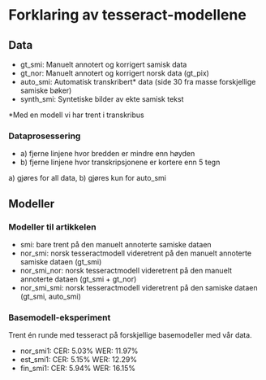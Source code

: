 # Forklaring av tesseract-modellene

## Data
- gt_smi: Manuelt annotert og korrigert samisk data
- gt_nor: Manuelt annotert og korrigert norsk data (gt_pix)
- auto_smi: Automatisk transkribert* data (side 30 fra masse forskjellige samiske bøker)
- synth_smi: Syntetiske bilder av ekte samisk tekst

*Med en modell vi har trent i transkribus

### Dataprosessering
- a) fjerne linjene hvor bredden er mindre enn høyden
- b) fjerne linjene hvor transkripsjonene er kortere enn 5 tegn

a) gjøres for all data, b) gjøres kun for auto_smi

## Modeller

### Modeller til artikkelen
- smi: bare trent på den manuelt annoterte samiske dataen
- nor_smi: norsk tesseractmodell videretrent på den manuelt annoterte samiske dataen (gt_smi)
- nor_smi_nor: norsk tesseractmodell videretrent på den manuelt annoterte dataen (gt_smi + gt_nor)
- nor_smi_smi: norsk tesseractmodell videretrent på den samiske dataen (gt_smi, auto_smi)


### Basemodell-eksperiment
Trent én runde med tesseract på forskjellige basemodeller med vår data.

- nor_smi1: CER: 5.03% WER: 11.97%
- est_smi1: CER: 5.15% WER: 12.29%
- fin_smi1: CER: 5.94% WER: 16.15%
